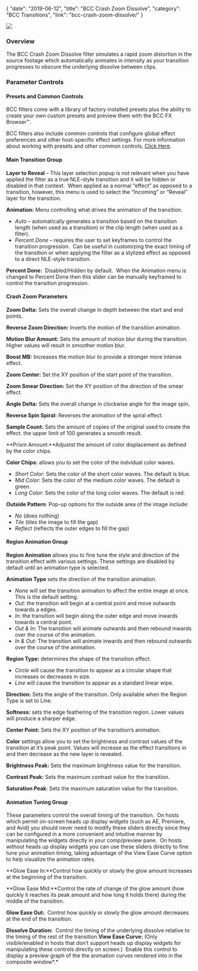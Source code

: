 {
"date": "2019-06-12",
"title": "BCC Crash Zoom Dissolve",
"category": "BCC Transitions",
"link": "bcc-crash-zoom-dissolve/"
}

 
![](https://borisfx-com-res.cloudinary.com/image/upload//documentation/continuum/uploads/2020/03/CZoom_Draft.jpg)
### Overview


The BCC Crash Zoom Dissolve filter simulates a rapid zoom distortion in the source footage which automatically animates in intensity as your transition progresses to obscure the underlying dissolve between clips. 


### **Parameter Controls**


#### **Presets and Common Controls**


BCC filters come with a library of factory installed presets plus the ability to create your own custom presets and preview them with the BCC FX Browser™.


BCC filters also include common controls that configure global effect preferences and other host-specific effect settings. For more information about working with presets and other common controls, [Click Here](/documentation/continuum/bcc-common-controls/).


#### Main Transition Group


**Layer to Reveal** – This layer selection popup is not relevant when you have applied the filter as a true NLE-style transition and it will be hidden or disabled in that context.  When applied as a normal “effect” as opposed to a transition, however, this menu is used to select the “Incoming” or “Reveal” layer for the transition.


**Animation:** Menu controlling what drives the animation of the transition.


* *Auto* – automatically generates a transition based on the transition length (when used as a transition) or the clip length (when used as a filter).
* *Percent Done* – requires the user to set keyframes to control the transition progression.  Can be useful in customizing the exact timing of the transition or when applying the filter as a stylized effect as opposed to a direct NLE-style transition.


**Percent Done:**  Disabled/Hidden by default.  When the Animation menu is changed to Percent Done then this slider can be manually keyframed to control the transition progression.


#### Crash Zoom Parameters


**Zoom Delta:** Sets the overall change in depth between the start and end points.  


**Reverse Zoom Direction:** Inverts the motion of the transition animation. 


**Motion Blur Amount:** Sets the amount of motion blur during the transition. Higher values will result in smoother motion blur. 


**Boost MB:** Increases the motion blur to provide a stronger more intense effect.


**Zoom Center:** Set the XY position of the start point of the transition. 


**Zoom Smear Direction:** Set the XY position of the direction of the smear effect.


**Angle Delta:** Sets the overall change in clockwise angle for the image spin.


**Reverse Spin Spiral:** Reverses the animation of the spiral effect. 


**Sample Count:** Sets the amount of copies of the original used to create the effect. the upper limit of 100 generates a smooth result.  



**Prism Amount:**Adjustst the amount of color displacement as defined by the color chips. 


**Color Chips:** allows you to set the color of the indvidual color waves.


* *Short Color*: Sets the color of the short color waves. The default is blue.
* *Mid Color*: Sets the color of the medium color waves. The default is green.
* *Long Color*: Sets the color of the long color waves. The default is red.


**Outside Pattern**: Pop-up options for the outside area of the image include:


* *No* (does nothing)
* *Tile* (tiles the image to fill the gap)
* *Reflect* (reflects the outer edges to fill the gap)


#### Region Animation Group


**Region Animation** allows you to fine tune the style and direction of the transition effect with various settings. These settings are disabled by default until an animation type is selected.


**Animation Type** sets the direction of the transition animation.


* *None* will set the transition animation to affect the entire image at once. This is the default setting.
* *Out:* the transition will begin at a central point and move outwards towards a edges.
* *In:* the transition will begin along the outer edge and move inwards towards a central point.
* *Out & In:* The transition will animate outwards and then rebound inwards over the course of the animation.
* *In & Out:* The transition will animate inwards and then rebound outwards over the course of the animation.


**Region Type:** determines the shape of the transition effect.


* *Circle* will cause the transition to appear as a circular shape that increases or decreases in size.
* *Line* will cause the transition to appear as a standard linear wipe.


**Direction:** Sets the angle of the transition. Only available when the Region Type is set to Line.


**Softness:** sets the edge feathering of the transition region. Lower values will produce a sharper edge.


**Center Point:** Sets the XY position of the transition’s animation.


**Color** settings allow you to set the brightness and contrast values of the transition at it’s peak point. Values will increase as the effect transitions in and then decrease as the new layer is revealed.


**Brightness Peak:** Sets the maximum brightness value for the transition.


**Contrast Peak:** Sets the maximum contrast value for the transition.


**Saturation Peak**: Sets the maximum saturation value for the transition. 


#### **Animation Tuning Group**


These parameters control the overall timing of the transition.  On hosts which permit on-screen heads up display widgets (such as AE, Premiere, and Avid) you should never need to modify these sliders directly since they can be configured in a more convenient and intuitive manner by manipulating the widgets directly in your comp/preview pane.  On hosts without heads up display widgets you can use these sliders directly to fine tune your animation timing, taking advantage of the View Ease Curve option to help visualize the animation rates.


**Glow Ease In:**Control how quickly or slowly the glow amount increases at the beginning of the transition.


**Glow Ease Mid:**Control the rate of change of the glow amount (how quickly it reaches its peak amount and how long it holds there) during the middle of the transition.


**Glow Ease Out:**  Control how quickly or slowly the glow amount decreases at the end of the transition.


**Dissolve Duration:**  Control the timing of the underlying dissolve relative to the timing of the rest of the transition.**View Ease Curve:** (Only visible/enabled in hosts that don’t support heads up display widgets for manipulating these controls directly on screen.)  Enable this control to display a preview graph of the the animation curves rendered into in the composite window*.*  



